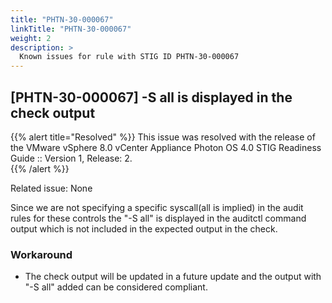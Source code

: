 ```yaml
---
title: "PHTN-30-000067"
linkTitle: "PHTN-30-000067"
weight: 2
description: >
  Known issues for rule with STIG ID PHTN-30-000067
---
```

## [PHTN-30-000067] -S all is displayed in the check output
{{% alert title="Resolved" %}}
This issue was resolved with the release of the VMware vSphere 8.0 vCenter Appliance Photon OS 4.0 STIG Readiness Guide :: Version 1, Release: 2.  
{{% /alert %}}

Related issue: None

Since we are not specifying a specific syscall(all is implied) in the audit rules for these controls the "-S all" is displayed in the auditctl command output which is not included in the expected output in the check.  

### Workaround
- The check output will be updated in a future update and the output with "-S all" added can be considered compliant.
